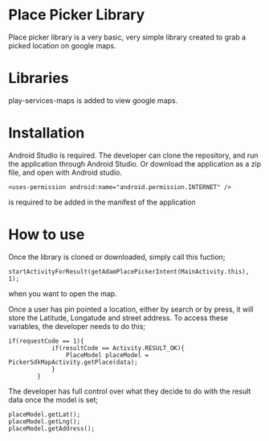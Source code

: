 # Place Picker Library

Place picker library is a very basic, very simple library created to grab a picked location on google maps.

# Libraries

play-services-maps is added to view google maps.

# Installation

Android Studio is required.
The developer can clone the repository, and run the application through Android Studio. Or download the application as a zip file, and open with Android studio.

`<uses-permission android:name="android.permission.INTERNET" />`

is required to be added in the manifest of the application

# How to use

Once the library is cloned or downloaded, simply call this fuction;

`startActivityForResult(getAdamPlacePickerIntent(MainActivity.this), 1);`

when you want to open the map. 

Once a user has pin pointed a location, either by search or by press, it will store the Latitude, Longatude and street address.
To access these variables, the developer needs to do this;

```
if(requestCode == 1){
            if(resultCode == Activity.RESULT_OK){
                PlaceModel placeModel = PickerSdkMapActivity.getPlace(data);
            }
        }
```

The developer has full control over what they decide to do with the result data once the model is set;

```
placeModel.getLat();
placeModel.getLng();
placeModel.getAddress();
```

